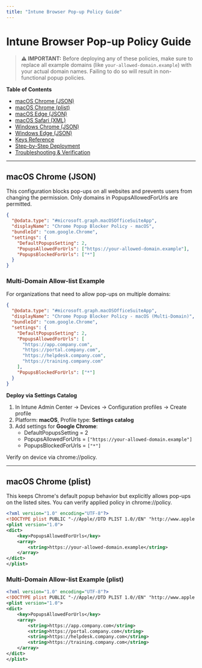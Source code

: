 ```yaml
---
title: "Intune Browser Pop-up Policy Guide"
---
```


# Intune Browser Pop-up Policy Guide

> **⚠️ IMPORTANT:** Before deploying any of these policies, make sure to replace all example domains (like `your-allowed-domain.example`) with your actual domain names. Failing to do so will result in non-functional popup policies.

**Table of Contents**
- [macOS Chrome (JSON)](#macos-chrome-json)
- [macOS Chrome (plist)](#macos-chrome-plist)
- [macOS Edge (JSON)](#macos-edge-json)
- [macOS Safari (XML)](#macos-safari-xml)
- [Windows Chrome (JSON)](#windows-chrome-json)
- [Windows Edge (JSON)](#windows-edge-json)
- [Keys Reference](#keys-reference)
- [Step-by-Step Deployment](#step-by-step-deployment)
- [Troubleshooting & Verification](#troubleshooting--verification)

---

## macOS Chrome (JSON)

This configuration blocks pop-ups on all websites and prevents users from changing the permission. Only domains in PopupsAllowedForUrls are permitted.

```json
{
  "@odata.type": "#microsoft.graph.macOSOfficeSuiteApp",
  "displayName": "Chrome Popup Blocker Policy - macOS",
  "bundleId": "com.google.Chrome",
  "settings": {
    "DefaultPopupsSetting": 2,
    "PopupsAllowedForUrls": ["https://your-allowed-domain.example"],
    "PopupsBlockedForUrls": ["*"]
  }
}
```

### Multi-Domain Allow-list Example

For organizations that need to allow pop-ups on multiple domains:

```json
{
  "@odata.type": "#microsoft.graph.macOSOfficeSuiteApp",
  "displayName": "Chrome Popup Blocker Policy - macOS (Multi-Domain)",
  "bundleId": "com.google.Chrome",
  "settings": {
    "DefaultPopupsSetting": 2,
    "PopupsAllowedForUrls": [
      "https://app.company.com",
      "https://portal.company.com",
      "https://helpdesk.company.com",
      "https://training.company.com"
    ],
    "PopupsBlockedForUrls": ["*"]
  }
}
```

**Deploy via Settings Catalog**
1. In Intune Admin Center → Devices → Configuration profiles → Create profile
2. Platform: **macOS**, Profile type: **Settings catalog**
3. Add settings for **Google Chrome**:
   - DefaultPopupsSetting = 2
   - PopupsAllowedForUrls = `["https://your-allowed-domain.example"]`
   - PopupsBlockedForUrls = `["*"]`

Verify on device via chrome://policy.

---

## macOS Chrome (plist)

This keeps Chrome's default popup behavior but explicitly allows pop-ups on the listed sites. You can verify applied policy in chrome://policy.

```xml
<?xml version="1.0" encoding="UTF-8"?>
<!DOCTYPE plist PUBLIC "-//Apple//DTD PLIST 1.0//EN" "http://www.apple.com/DTDs/PropertyList-1.0.dtd">
<plist version="1.0">
<dict>
    <key>PopupsAllowedForUrls</key>
    <array>
        <string>https://your-allowed-domain.example</string>
    </array>
</dict>
</plist>
```

### Multi-Domain Allow-list Example (plist)

```xml
<?xml version="1.0" encoding="UTF-8"?>
<!DOCTYPE plist PUBLIC "-//Apple//DTD PLIST 1.0//EN" "http://www.apple.com/DTDs/PropertyList-1.0.dtd">
<plist version="1.0">
<dict>
    <key>PopupsAllowedForUrls</key>
    <array>
        <string>https://app.company.com</string>
        <string>https://portal.company.com</string>
        <string>https://helpdesk.company.com</string>
        <string>https://training.company.com</string>
    </array>
</dict>
</plist>
```
